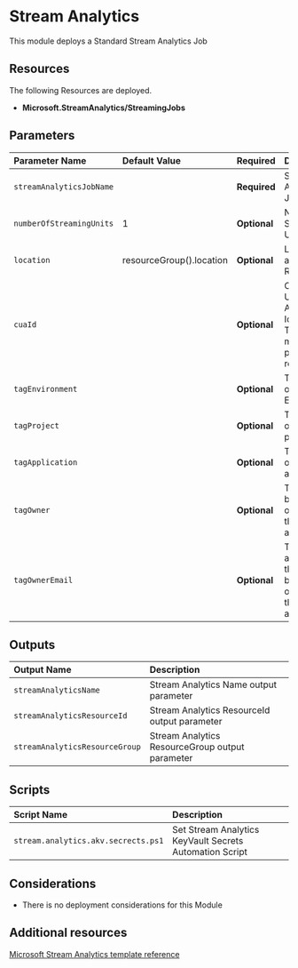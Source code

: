 # Stream Analytics

This module deploys a Standard Stream Analytics Job

## Resources

The following Resources are deployed.

+ **Microsoft.StreamAnalytics/StreamingJobs**

## Parameters

| Parameter Name | Default Value | Required | Description |
| :-             | :-            | :-       |:-           |
| `streamAnalyticsJobName` || **Required** | Stream Analytics Job Name
| `numberOfStreamingUnits` | 1 | **Optional** | Number of Streaming Units
| `location` | resourceGroup().location | **Optional** | Location for all Resources
| `cuaId` || **Optional** | Customer Usage Attribution Id (GUID). This GUID must be previously registered
| `tagEnvironment` || **Optional** | The name of the Environment
| `tagProject` || **Optional** | The name of the project
| `tagApplication` || **Optional** | The name of the application
| `tagOwner` || **Optional** | The business owner for the application
| `tagOwnerEmail` || **Optional** | The Email address of the business owner for the application

## Outputs

| Output Name | Description |
| :-          | :-          |
| `streamAnalyticsName` |  Stream Analytics Name output parameter
| `streamAnalyticsResourceId` | Stream Analytics ResourceId output parameter
| `streamAnalyticsResourceGroup` | Stream Analytics ResourceGroup output parameter

## Scripts

| Script Name | Description |
| :-          | :-          |
| `stream.analytics.akv.secrects.ps1` | Set Stream Analytics KeyVault Secrets Automation Script

## Considerations

+ There is no deployment considerations for this Module

## Additional resources

[Microsoft Stream Analytics template reference](https://docs.microsoft.com/en-us/azure/templates/microsoft.streamanalytics/allversions)
